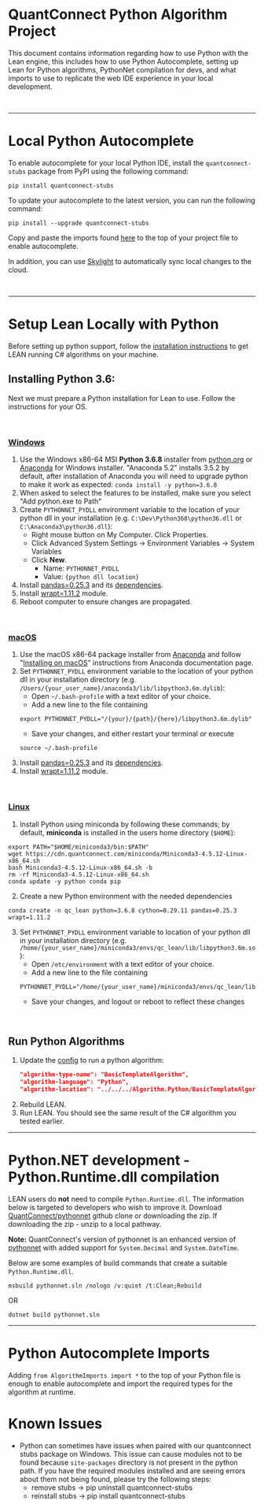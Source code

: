 # QuantConnect Python Algorithm Project

This document contains information regarding how to use Python with the Lean engine, this includes how to use Python Autocomplete, setting up Lean for Python algorithms, PythonNet compilation for devs, and what imports to use to replicate the web IDE experience in your local development.

<br />


------
# Local Python Autocomplete
To enable autocomplete for your local Python IDE, install the `quantconnect-stubs` package from PyPI using the following command:
```
pip install quantconnect-stubs
```

To update your autocomplete to the latest version, you can run the following command:
```
pip install --upgrade quantconnect-stubs
```

Copy and paste the imports found [here](#python-autocomplete-imports) to the top of your project file to enable autocomplete.

In addition, you can use [Skylight](https://www.quantconnect.com/skylight) to automatically sync local changes to the cloud.

<br />

------

# Setup Lean Locally with Python
Before setting up python support, follow the [installation instructions](https://github.com/QuantConnect/Lean#installation-instructions) to get LEAN running C# algorithms on your machine. 


## Installing Python 3.6:

Next we must prepare a Python installation for Lean to use. Follow the instructions for your OS.

<br />

### [Windows](https://github.com/QuantConnect/Lean#windows)

1. Use the Windows x86-64 MSI **Python 3.6.8** installer from [python.org](https://www.python.org/downloads/release/python-368/) or [Anaconda](https://repo.anaconda.com/archive/Anaconda3-5.2.0-Windows-x86_64.exe) for Windows installer. "Anaconda 5.2" installs 3.5.2 by default, after installation of Anaconda you will need to upgrade python to make it work as expected: `conda install -y python=3.6.8`
2. When asked to select the features to be installed, make sure you select "Add python.exe to Path"
3. Create `PYTHONNET_PYDLL` environment variable to the location of your python dll in your installation (e.g. `C:\Dev\Python368\python36.dll` or `C:\Anaconda3\python36.dll`):
   - Right mouse button on My Computer. Click Properties.
   - Click Advanced System Settings -> Environment Variables -> System Variables
   - Click **New**. 
        - Name: `PYTHONNET_PYDLL`
        - Value: `{python dll location}`
4. Install [pandas=0.25.3](https://pandas.pydata.org/) and its [dependencies](https://pandas.pydata.org/pandas-docs/stable/install.html#dependencies).
5. Install [wrapt=1.11.2](https://pypi.org/project/wrapt/) module.
6. Reboot computer to ensure changes are propagated.

<br />

### [macOS](https://github.com/QuantConnect/Lean#macos)

1. Use the macOS x86-64 package installer from [Anaconda](https://repo.anaconda.com/archive/Anaconda3-5.2.0-MacOSX-x86_64.pkg) and follow "[Installing on macOS](https://docs.anaconda.com/anaconda/install/mac-os)" instructions from Anaconda documentation page.
2. Set `PYTHONNET_PYDLL` environment variable to the location of your python dll in your installation directory (e.g. `/Users/{your_user_name}/anaconda3/lib/libpython3.6m.dylib`):
   - Open `~/.bash-profile` with a text editor of your choice.
   - Add a new line to the file containing 
   ```
   export PYTHONNET_PYDLL="/{your}/{path}/{here}/libpython3.6m.dylib"
   ```
   - Save your changes, and either restart your terminal *or* execute 
   ```
   source ~/.bash-profile
   ```
2. Install [pandas=0.25.3](https://pandas.pydata.org/) and its [dependencies](https://pandas.pydata.org/pandas-docs/stable/install.html#dependencies).
3. Install [wrapt=1.11.2](https://pypi.org/project/wrapt/) module.

<br />

### [Linux](https://github.com/QuantConnect/Lean#linux-debian-ubuntu)

1. Install Python using miniconda by following these commands; by default, **miniconda** is installed in the users home directory (`$HOME`):
```
export PATH="$HOME/miniconda3/bin:$PATH"
wget https://cdn.quantconnect.com/miniconda/Miniconda3-4.5.12-Linux-x86_64.sh
bash Miniconda3-4.5.12-Linux-x86_64.sh -b
rm -rf Miniconda3-4.5.12-Linux-x86_64.sh
conda update -y python conda pip
```
2. Create a new Python environment with the needed dependencies
```
conda create -n qc_lean python=3.6.8 cython=0.29.11 pandas=0.25.3 wrapt=1.11.2
```
3. Set `PYTHONNET_PYDLL` environment variable to location of your python dll in your installation directory (e.g. `/home/{your_user_name}/miniconda3/envs/qc_lean/lib/libpython3.6m.so`):
   - Open `/etc/environment` with a text editor of your choice.
   - Add a new line to the file containing 
   ```
   PYTHONNET_PYDLL="/home/{your_user_name}/miniconda3/envs/qc_lean/lib/libpython3.6m.so"
   ```
   - Save your changes, and logout or reboot to reflect these changes



<br />


## Run Python Algorithms

1. Update the [config](https://github.com/QuantConnect/Lean/blob/master/Launcher/config.json) to run a python algorithm:
    ```json
    "algorithm-type-name": "BasicTemplateAlgorithm",
    "algorithm-language": "Python",
    "algorithm-location": "../../../Algorithm.Python/BasicTemplateAlgorithm.py",
    ```
 2. Rebuild LEAN.
 3. Run LEAN. You should see the same result of the C# algorithm you tested earlier.

------

# Python.NET development - Python.Runtime.dll compilation

LEAN users do **not** need to compile `Python.Runtime.dll`. The information below is targeted to developers who wish to improve it. Download [QuantConnect/pythonnet](https://github.com/QuantConnect/pythonnet/) github clone or downloading the zip. If downloading the zip - unzip to a local pathway.

**Note:** QuantConnect's version of pythonnet is an enhanced version of [pythonnet](https://github.com/pythonnet/pythonnet) with added support for `System.Decimal` and `System.DateTime`.

Below are some examples of build commands that create a suitable `Python.Runtime.dll`.

```
msbuild pythonnet.sln /nologo /v:quiet /t:Clean;Rebuild 
```

OR

```
dotnet build pythonnet.sln
```

------

# Python Autocomplete Imports
Adding `from AlgorithmImports import *` to the top of your Python file is enough to enable autocomplete and import the required types for the algorithm at runtime.


# Known Issues
- Python can sometimes have issues when paired with our quantconnect stubs package on Windows. This issue can cause modules not to be found because `site-packages` directory is not present in the python path. If you have the required modules installed and are seeing errors about them not being found, please try the following steps:
    - remove stubs -> pip uninstall quantconnect-stubs
    - reinstall stubs -> pip install quantconnect-stubs
